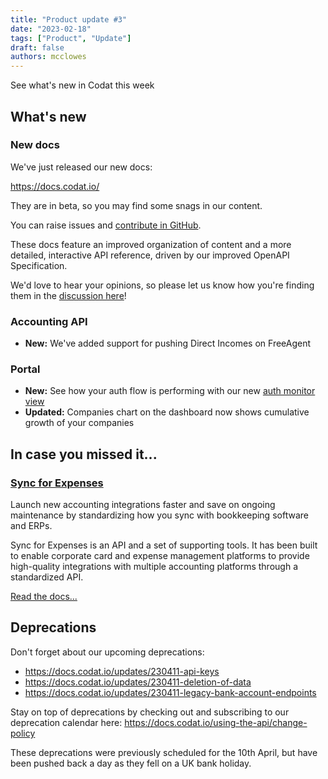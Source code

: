 ```yaml
---
title: "Product update #3"
date: "2023-02-18"
tags: ["Product", "Update"]
draft: false
authors: mcclowes
---
```


See what's new in Codat this week

<!--truncate-->

## What's new

### New docs

We've just released our new docs:

<https://docs.codat.io/>

They are in beta, so you may find some snags in our content.

You can raise issues and [contribute in GitHub](https://github.com/codatio/codat-docs).

These docs feature an improved organization of content and a more detailed, interactive API reference, driven by our improved OpenAPI Specification.

We'd love to hear your opinions, so please let us know how you're finding them in the [discussion here](https://github.com/codatio/codat-docs/discussions/131)!

### Accounting API

- **New:** We've added support for pushing Direct Incomes on FreeAgent

### Portal

- **New:** See how your auth flow is performing with our new [auth monitor view](https://app.codat.io/monitor/auth-flow-overview)
- **Updated:** Companies chart on the dashboard now shows cumulative growth of your companies

## In case you missed it...

### [Sync for Expenses](https://codat2.stoplight.io/docs/sync-for-expenses-v2/fjx7t6em0l1ux-overview)

Launch new accounting integrations faster and save on ongoing maintenance by standardizing how you sync with bookkeeping software and ERPs.

Sync for Expenses is an API and a set of supporting tools. It has been built to enable corporate card and expense management platforms to provide high-quality integrations with multiple accounting platforms through a standardized API.

[Read the docs...](https://codat2.stoplight.io/docs/sync-for-expenses-v2/fjx7t6em0l1ux-overview)

## Deprecations

Don't forget about our upcoming deprecations:

- <https://docs.codat.io/updates/230411-api-keys>
- <https://docs.codat.io/updates/230411-deletion-of-data>
- <https://docs.codat.io/updates/230411-legacy-bank-account-endpoints>

Stay on top of deprecations by checking out and subscribing to our deprecation calendar here: <https://docs.codat.io/using-the-api/change-policy>

These deprecations were previously scheduled for the 10th April, but have been pushed back a day as they fell on a UK bank holiday.